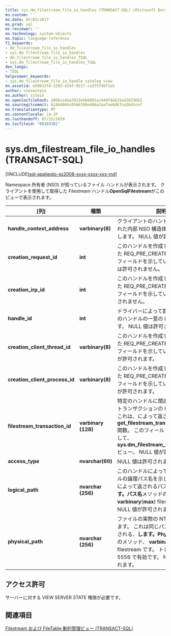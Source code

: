 ```yaml
---
title: sys.dm_filestream_file_io_handles (TRANSACT-SQL) |Microsoft Docs
ms.custom: ''
ms.date: 03/03/2017
ms.prod: sql
ms.reviewer: ''
ms.technology: system-objects
ms.topic: language-reference
f1_keywords:
- dm_filestream_file_io_handles
- sys.dm_filestream_file_io_handles
- dm_filestream_file_io_handles_TSQL
- sys.dm_filestream_file_io_handles_TSQL
dev_langs:
- TSQL
helpviewer_keywords:
- sys.dm_filestream_file_io_handle catalog view
ms.assetid: e59632f4-3292-419f-9217-ca375749f1a5
author: stevestein
ms.author: sstein
ms.openlocfilehash: a96bcedaa3922ebb0691ac949f9eb15ed28336b3
ms.sourcegitcommit: b2464064c0566590e486a3aafae6d67ce2645cef
ms.translationtype: MT
ms.contentlocale: ja-JP
ms.lasthandoff: 07/15/2019
ms.locfileid: "68103301"
---
```

# <a name="sysdmfilestreamfileiohandles-transact-sql"></a>sys.dm_filestream_file_io_handles (TRANSACT-SQL)
[!INCLUDE[tsql-appliesto-ss2008-xxxx-xxxx-xxx-md](../../includes/tsql-appliesto-ss2008-xxxx-xxxx-xxx-md.md)]

  Namespace 所有者 (NSO) が知っているファイル ハンドルが表示されます。 クライアントを使用して取得した Filestream ハンドル**OpenSqlFilestream**がこのビューで表示されます。  
  
|[列]|種類|説明|  
|------------|----------|-----------------|  
|**handle_context_address**|**varbinary(8)**|クライアントのハンドルに関連付けられた内部 NSO 構造体のアドレスを示します。 NULL 値が許可されます。|  
|**creation_request_id**|**int**|このハンドルを作成するために使用した REQ_PRE_CREATE I/O 要求からのフィールドを示しています。 NULL 値は許可されません。|  
|**creation_irp_id**|**int**|このハンドルを作成するために使用した REQ_PRE_CREATE I/O 要求からのフィールドを示しています。 値が許容されません。|  
|**handle_id**|**int**|ドライバーによって割り当てられるこのハンドルの一意の ID を示しています。 NULL 値は許可されません。|  
|**creation_client_thread_id**|**varbinary(8)**|このハンドルを作成するために使用した REQ_PRE_CREATE I/O 要求からのフィールドを示しています。 NULL 値が許可されます。|  
|**creation_client_process_id**|**varbinary(8)**|このハンドルを作成するために使用した REQ_PRE_CREATE I/O 要求からのフィールドを示しています。 NULL 値が許可されます。|  
|**filestream_transaction_id**|**varbinary (128)**|特定のハンドルに関連付けられているトランザクションの ID を示します。 これは、によって返される値、 **get_filestream_transaction_context**関数。 このフィールドへの参加を使用して、 **sys.dm_filestream_file_io_requests**ビュー。 NULL 値が許可されます。|  
|**access_type**|**nvarchar(60)**|NULL 値は許可されません。|  
|**logical_path**|**nvarchar (256)**|このハンドルによって開かれたファイルの論理パス名を示します。 これは、によって返されるパス名と同じ、**します。パス名**メソッドの**varbinary**(**max**) filestream です。 NULL 値が許可されます。|  
|**physical_path**|**nvarchar (256)**|ファイルの実際の NTFS パス名を示します。 これは同じパス名がによって返される、**します。PhysicalPathName**のメソッド、 **varbinary**(**max**) filestream です。 トレース フラグ 5556 で有効です。 NULL 値が許可されます。|  
  
## <a name="permissions"></a>アクセス許可  
 サーバーに対する VIEW SERVER STATE 権限が必要です。  
  
## <a name="see-also"></a>関連項目  
 [Filestream および FileTable 動的管理ビュー &#40;TRANSACT-SQL&#41;](../../relational-databases/system-dynamic-management-views/filestream-and-filetable-dynamic-management-views-transact-sql.md)  
  
  
